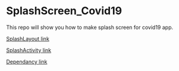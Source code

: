 # SplashScreen_Covid19
This repo will show you how to make splash screen for covid19 app.


[SplashLayout link](https://github.com/mbganesh/SplashScreen_Covid19/blob/main/activity_splash.xml)

[SplashActivity link](https://github.com/mbganesh/SplashScreen_Covid19/blob/main/SplashActivity.java)

[Dependancy link](https://github.com/mbganesh/SplashScreen_Covid19/blob/main/dependancy)
